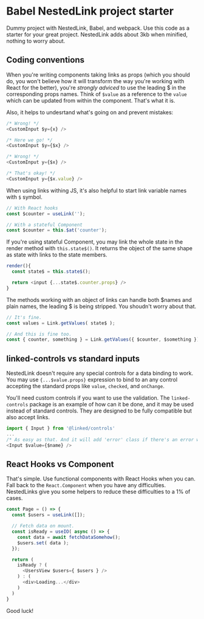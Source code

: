 # Babel NestedLink project starter

Dummy project with NestedLink, Babel, and webpack.
Use this code as a starter for your great project.
NestedLink adds about 3kb when minified, nothing to worry about.

## Coding conventions

When you're writing components taking links as props (which you should do, you won't believe how
it will transform the way you're working with React for the better),
you're _strongly adviced_ to use the leading $ in the corresponding props names. Think of `$value` as a reference to the `value` which can be updated from within the component. That's what it is.

Also, it helps to undesrtand what's going on and prevent mistakes:

```javascript
/* Wrong! */
<CustomInput $y={x} />

/* Here we go! */
<CustomInput $y={$x} />

/* Wrong! */
<CustomInput y={$x} />

/* That's okay! */
<CustomInput y={$x.value} />
```

When using links withing JS, it's also helpful to start link variable names
with `$` symbol.

```javascript
// With React hooks
const $counter = useLink('');

// With a stateful Component
const $counter = this.$at('counter');
```

If you're using stateful Component, you may link the whole state in the render method with `this.state$()`. It returns the object of the same shape as state with links to the state members.

```javascript
render(){
  const state$ = this.state$();

  return <input {...state$.counter.props} />
}
```

The methods working with an object of links can handle both $names and plain names, the leading $ is being stripped. You shoudn't worry about that.

```javascript
// It's fine.
const values = Link.getValues( state$ );

// And this is fine too.
const { counter, something } = Link.getValues({ $counter, $something });
```

## linked-controls vs standard inputs

NestedLink doesn't require any special controls for a data binding to work. You may use `{...$value.props}` expression to bind to an any control accepting the standard props like `value`, `checked`, and `onChange`.

You'll need custom controls if you want to use the validation.
The `linked-controls` package is an example of how can it be done, and it may be used instead of standard controls. They are designed to be fully compatible but also accept links.

```javascript
import { Input } from '@linked/controls'
...
/* As easy as that. And it will add 'error' class if there's an error within a link */
<Input $value={$name} />
```

## React Hooks vs Component

That's simple. Use functional components with React Hooks when you can. Fall back to the 
`React.Component` when you have any difficulties. NestedLinks give you some helpers to reduce these difficulties to a 1% of cases.

```javascript
const Page = () => {
  const $users = useLink([]);

  // Fetch data on mount.
  const isReady = useIO( async () => {
    const data = await fetchDataSomehow();
    $users.set( data );
  });

  return (
    isReady ? (
      <UsersView $users={ $users } />
    ) : (
      <div>Loading...</div>
    )
  )
}
```

Good luck!